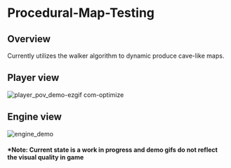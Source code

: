 # Procedural-Map-Testing 

## Overview
Currently utilizes the walker algorithm to dynamic produce cave-like maps.

## Player view

![player_pov_demo-ezgif com-optimize](https://github.com/colbySullivan/Wizard-Odyssey/assets/88957296/a05e0765-244c-46b0-b920-6fd178ba9c14)

## Engine view

![engine_demo](https://github.com/colbySullivan/Wizard-Odyssey/assets/88957296/2c582f22-a85d-4651-97f1-11265e756e77)

#### *Note: Current state is a work in progress and demo gifs do not reflect the visual quality in game

